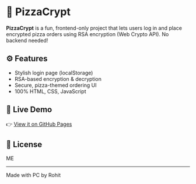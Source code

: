 # 🍕 PizzaCrypt

**PizzaCrypt** is a fun, frontend-only project that lets users log in and place encrypted pizza orders using RSA encryption (Web Crypto API). No backend needed!

## ⚙️ Features

- Stylish login page (localStorage)
- RSA-based encryption & decryption
- Secure, pizza-themed ordering UI
- 100% HTML, CSS, JavaScript

## 🚀 Live Demo

👉 [View it on GitHub Pages](https://rohitdeshmukh27.github.io/Encrypt-My-Pizza)

## 📄 License

ME

---

Made with PC by Rohit
